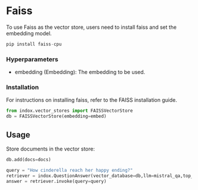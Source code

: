 # Faiss

To use Faiss as the vector store, users need to install faiss and
set the embedding model.

```python
pip install faiss-cpu
```


### Hyperparameters
- embedding (Embedding): The embedding to be used.

### Installation

For instructions on installing faiss, refer to the FAISS
installation guide.

``` python
from indox.vector_stores import FAISSVectorStore
db = FAISSVectorStore(embedding=embed)
```

## Usage

Store documents in the vector store:

``` python
db.add(docs=docs)
```

``` python
query = "How cinderella reach her happy ending?"
retriever = indox.QuestionAnswer(vector_database=db,llm=mistral_qa,top_k=5, document_relevancy_filter=True)
answer = retriever.invoke(query=query)
```
